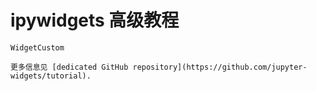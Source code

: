 # ipywidgets 高级教程

```{toctree}
WidgetCustom
```

```{hint}
更多信息见 [dedicated GitHub repository](https://github.com/jupyter-widgets/tutorial).
```

